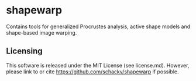 # shapewarp
Contains tools for generalized Procrustes analysis, active shape models and shape-based image warping.


## Licensing 
This software is released under the MIT License (see license.md).
However, please link to or cite https://github.com/schackv/shapewarp if possible.

